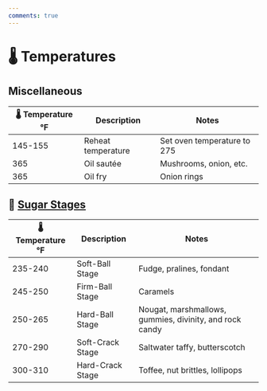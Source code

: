 ```yaml
---
comments: true
---
```

# :thermometer: Temperatures

## Miscellaneous

| :thermometer: Temperature °F  | Description         | Notes                       |
|-------------------------------|---------------------|-----------------------------|
| 145-155                       | Reheat temperature  | Set oven temperature to 275 |
| 365                           | Oil sautée          | Mushrooms, onion, etc.      |
| 365                           | Oil fry             | Onion rings                 |

## :candy: [Sugar Stages][1]

| :thermometer: Temperature °F  | Description       | Notes                     |
|-------------------------------|-------------------|---------------------------|
| 235-240                       | Soft-Ball Stage   | Fudge, pralines, fondant  |
| 245-250                       | Firm-Ball Stage   | Caramels                  |
| 250-265                       | Hard-Ball Stage   | Nougat, marshmallows, gummies, divinity, and rock candy |
| 270-290                       | Soft-Crack Stage  | Saltwater taffy, butterscotch |
| 300-310                       | Hard-Crack Stage  | Toffee, nut brittles, lollipops |

[1]: <https://www.exploratorium.edu/cooking/candy/sugar-stages.html>
